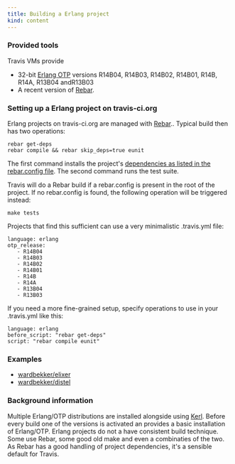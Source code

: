```yaml
---
title: Building a Erlang project
kind: content
---
```


### Provided tools

Travis VMs provide

* 32-bit [Erlang OTP](http://www.erlang.org/download.html) versions
  R14B04, R14B03, R14B02, R14B01, R14B, R14A, R13B04 andR13B03
* A recent version of  [Rebar](https://github.com/basho/rebar).

### Setting up a Erlang project on travis-ci.org

Erlang projects on travis-ci.org are managed with [Rebar](https://github.com/basho/rebar).. Typical build then has two operations:

    rebar get-deps
    rebar compile && rebar skip_deps=true eunit

The first command installs the project's [dependencies as listed in the rebar.config file](https://github.com/basho/riak/blob/master/rebar.config). The second command runs the test suite.

Travis will do a Rebar build if a rebar.config is present in the root of the project. If no rebar.config is found, the following operation will be triggered instead:

    make tests

Projects that find this sufficient can use a very minimalistic .travis.yml file:

    language: erlang
    otp_release:
       - R14B04
       - R14B03
       - R14B02
       - R14B01
       - R14B
       - R14A
       - R13B04
       - R13B03

If you need a more fine-grained setup, specify operations to use in your .travis.yml like this:

    language: erlang
    before_script: "rebar get-deps"
    script: "rebar compile eunit"

### Examples

 * [wardbekker/elixer](https://github.com/wardbekker/elixir/blob/master/.travis.yml)
 * [wardbekker/distel](https://github.com/wardbekker/distel/blob/master/.travis.yml)

### Background information

Multiple Erlang/OTP distributions are installed alongside using [Kerl](https://github.com/spawngrid/kerl/tree/). Before every build one of the versions is activated an provides a basic installation of Erlang/OTP. Erlang projects do not a have consistent build technique. Some use Rebar, some good old make and even a combinaties of the two. As Rebar has a good handling of project dependencies, it's a sensible default for Travis.

